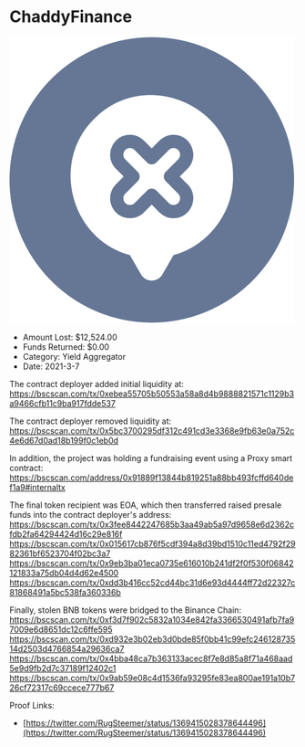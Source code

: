 # ChaddyFinance
![ChaddyFinance](/rektimages/ChaddyFinance.png)
- Amount Lost: $12,524.00
- Funds Returned: $0.00
- Category: Yield Aggregator
- Date: 2021-3-7

The contract deployer added initial liquidity at:  
https://bscscan.com/tx/0xebea55705b50553a58a8d4b9888821571c1129b3a9466cfb11c9ba917fdde537  
  
The contract deployer removed liquidity at:  
https://bscscan.com/tx/0x5bc3700295df312c491cd3e3368e9fb63e0a752c4e6d67d0ad18b199f0c1eb0d  
  
In addition, the project was holding a fundraising event using a Proxy smart contract:  
https://bscscan.com/address/0x91889f13844b819251a88bb493fcffd640def1a9#internaltx  
  
The final token recipient was EOA, which then transferred raised presale funds into the contract deployer's address:  
https://bscscan.com/tx/0x3fee8442247685b3aa49ab5a97d9658e6d2362cfdb2fa64294424d16c29e816f  
https://bscscan.com/tx/0x015617cb876f5cdf394a8d39bd1510c11ed4792f2982361bf6523704f02bc3a7  
https://bscscan.com/tx/0x9eb3ba01eca0735e616010b241df2f0f530f06842121833a75db04d4d62e4500  
https://bscscan.com/tx/0xdd3b416cc52cd44bc31d6e93d4444ff72d22327c81868491a5bc538fa360336b  
  
Finally, stolen BNB tokens were bridged to the Binance Chain:  
https://bscscan.com/tx/0xf3d7f902c5832a1034e842fa3366530491afb7fa97009e6d8651dc12c6ffe595  
https://bscscan.com/tx/0xd932e3b02eb3d0bde85f0bb41c99efc24612873514d2503d4766854a29636ca7  
https://bscscan.com/tx/0x4bba48ca7b363133acec8f7e8d85a8f71a468aad5e9d9fb2d7c37189f12402c1  
https://bscscan.com/tx/0x9ab59e08c4d1536fa93295fe83ea800ae191a10b726cf72317c69ccece777b67


Proof Links:
- [https://twitter.com/RugSteemer/status/1369415028378644496](https://twitter.com/RugSteemer/status/1369415028378644496)


